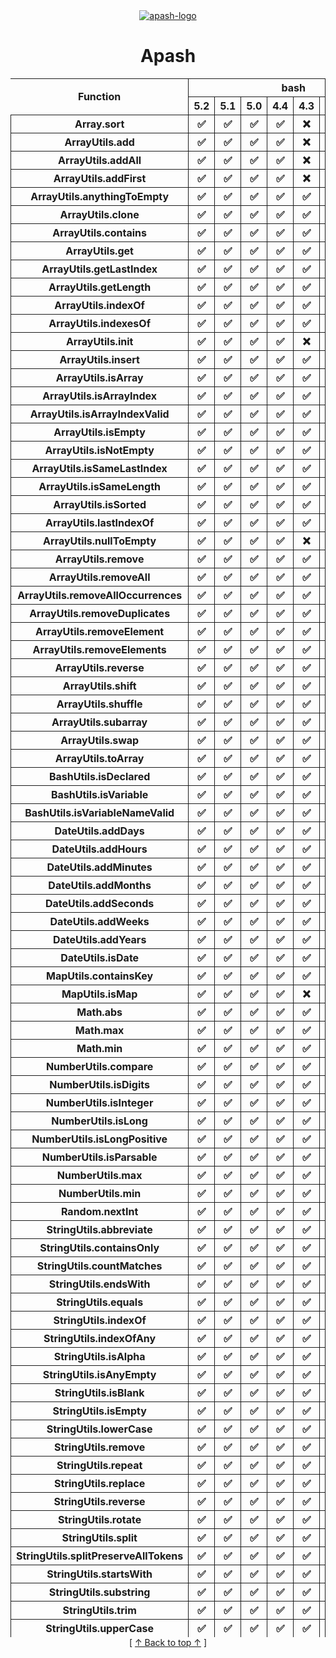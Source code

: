 <style>
  table {
    border-collapse: separate;
    border-spacing: 0;
    border-right: thin solid;
    margin: auto;
  }

  thead {
    position: -webkit-sticky; /* for Safari */
    position: sticky;
    top: 0;
  } 

  td {
    border-left: thin dashed;
  }

  th {
    border-right: thin solid;
  }

  thead th {
    text-align: center;
  }
  
  .start {
    border-left: thin solid;
  }

  /* Dark Mode */
  @media (prefers-color-scheme: dark) {
  thead tr th {
    background-color: black;
    color: white;
    z-index: 1;
    border: thin solid white;
  }

  /* Light Mode */
  @media (prefers-color-scheme: light) {
  thead tr th {
    background-color: #edededff;
    color: black;
  }
</style>

<div align='center' id='apash-top'>
  <a href='https://github.com/hastec-fr/apash'>
    <img alt='apash-logo' src='../../../../assets/apash-logo.svg'/>
  </a>

  # Apash
</div>

<table>
  <thead>
    <tr>
      <th rowspan="2">Function</th>
      <th colspan='8'>bash</th>
    </tr>
    <tr>
      <th>5.2</th><th>5.1</th><th>5.0</th><th>4.4</th><th>4.3</th><th>4.2</th><th>4.1</th><th>4.0</th>
    </tr>
  </thead>
  <tbody>
      <tr><th class='start'>Array.sort</th><th>✅</th><th>✅</th><th>✅</th><th>✅</th><th>❌</th><th>❌</th><th>❌</th><th>❌</th></tr><tr><th class='start'>ArrayUtils.add</th><th>✅</th><th>✅</th><th>✅</th><th>✅</th><th>❌</th><th>❌</th><th>❌</th><th>❌</th></tr><tr><th class='start'>ArrayUtils.addAll</th><th>✅</th><th>✅</th><th>✅</th><th>✅</th><th>❌</th><th>❌</th><th>❌</th><th>❌</th></tr><tr><th class='start'>ArrayUtils.addFirst</th><th>✅</th><th>✅</th><th>✅</th><th>✅</th><th>❌</th><th>❌</th><th>❌</th><th>❌</th></tr><tr><th class='start'>ArrayUtils.anythingToEmpty</th><th>✅</th><th>✅</th><th>✅</th><th>✅</th><th>✅</th><th>❌</th><th>❌</th><th>❌</th></tr><tr><th class='start'>ArrayUtils.clone</th><th>✅</th><th>✅</th><th>✅</th><th>✅</th><th>✅</th><th>❌</th><th>❌</th><th>❌</th></tr><tr><th class='start'>ArrayUtils.contains</th><th>✅</th><th>✅</th><th>✅</th><th>✅</th><th>✅</th><th>❌</th><th>❌</th><th>❌</th></tr><tr><th class='start'>ArrayUtils.get</th><th>✅</th><th>✅</th><th>✅</th><th>✅</th><th>✅</th><th>❌</th><th>❌</th><th>❌</th></tr><tr><th class='start'>ArrayUtils.getLastIndex</th><th>✅</th><th>✅</th><th>✅</th><th>✅</th><th>✅</th><th>❌</th><th>❌</th><th>❌</th></tr><tr><th class='start'>ArrayUtils.getLength</th><th>✅</th><th>✅</th><th>✅</th><th>✅</th><th>✅</th><th>❌</th><th>❌</th><th>❌</th></tr><tr><th class='start'>ArrayUtils.indexOf</th><th>✅</th><th>✅</th><th>✅</th><th>✅</th><th>✅</th><th>❌</th><th>❌</th><th>❌</th></tr><tr><th class='start'>ArrayUtils.indexesOf</th><th>✅</th><th>✅</th><th>✅</th><th>✅</th><th>✅</th><th>❌</th><th>❌</th><th>❌</th></tr><tr><th class='start'>ArrayUtils.init</th><th>✅</th><th>✅</th><th>✅</th><th>✅</th><th>❌</th><th>❌</th><th>❌</th><th>❌</th></tr><tr><th class='start'>ArrayUtils.insert</th><th>✅</th><th>✅</th><th>✅</th><th>✅</th><th>✅</th><th>❌</th><th>❌</th><th>❌</th></tr><tr><th class='start'>ArrayUtils.isArray</th><th>✅</th><th>✅</th><th>✅</th><th>✅</th><th>✅</th><th>✅</th><th>✅</th><th>✅</th></tr><tr><th class='start'>ArrayUtils.isArrayIndex</th><th>✅</th><th>✅</th><th>✅</th><th>✅</th><th>✅</th><th>✅</th><th>✅</th><th>✅</th></tr><tr><th class='start'>ArrayUtils.isArrayIndexValid</th><th>✅</th><th>✅</th><th>✅</th><th>✅</th><th>✅</th><th>❌</th><th>❌</th><th>❌</th></tr><tr><th class='start'>ArrayUtils.isEmpty</th><th>✅</th><th>✅</th><th>✅</th><th>✅</th><th>✅</th><th>❌</th><th>❌</th><th>❌</th></tr><tr><th class='start'>ArrayUtils.isNotEmpty</th><th>✅</th><th>✅</th><th>✅</th><th>✅</th><th>✅</th><th>❌</th><th>❌</th><th>❌</th></tr><tr><th class='start'>ArrayUtils.isSameLastIndex</th><th>✅</th><th>✅</th><th>✅</th><th>✅</th><th>✅</th><th>❌</th><th>❌</th><th>❌</th></tr><tr><th class='start'>ArrayUtils.isSameLength</th><th>✅</th><th>✅</th><th>✅</th><th>✅</th><th>✅</th><th>❌</th><th>❌</th><th>❌</th></tr><tr><th class='start'>ArrayUtils.isSorted</th><th>✅</th><th>✅</th><th>✅</th><th>✅</th><th>✅</th><th>❌</th><th>❌</th><th>❌</th></tr><tr><th class='start'>ArrayUtils.lastIndexOf</th><th>✅</th><th>✅</th><th>✅</th><th>✅</th><th>✅</th><th>❌</th><th>❌</th><th>❌</th></tr><tr><th class='start'>ArrayUtils.nullToEmpty</th><th>✅</th><th>✅</th><th>✅</th><th>✅</th><th>❌</th><th>❌</th><th>❌</th><th>❌</th></tr><tr><th class='start'>ArrayUtils.remove</th><th>✅</th><th>✅</th><th>✅</th><th>✅</th><th>✅</th><th>❌</th><th>❌</th><th>❌</th></tr><tr><th class='start'>ArrayUtils.removeAll</th><th>✅</th><th>✅</th><th>✅</th><th>✅</th><th>✅</th><th>❌</th><th>❌</th><th>❌</th></tr><tr><th class='start'>ArrayUtils.removeAllOccurrences</th><th>✅</th><th>✅</th><th>✅</th><th>✅</th><th>✅</th><th>❌</th><th>❌</th><th>❌</th></tr><tr><th class='start'>ArrayUtils.removeDuplicates</th><th>✅</th><th>✅</th><th>✅</th><th>✅</th><th>✅</th><th>✅</th><th>✅</th><th>✅</th></tr><tr><th class='start'>ArrayUtils.removeElement</th><th>✅</th><th>✅</th><th>✅</th><th>✅</th><th>✅</th><th>❌</th><th>❌</th><th>❌</th></tr><tr><th class='start'>ArrayUtils.removeElements</th><th>✅</th><th>✅</th><th>✅</th><th>✅</th><th>✅</th><th>❌</th><th>❌</th><th>❌</th></tr><tr><th class='start'>ArrayUtils.reverse</th><th>✅</th><th>✅</th><th>✅</th><th>✅</th><th>✅</th><th>❌</th><th>❌</th><th>❌</th></tr><tr><th class='start'>ArrayUtils.shift</th><th>✅</th><th>✅</th><th>✅</th><th>✅</th><th>✅</th><th>❌</th><th>❌</th><th>❌</th></tr><tr><th class='start'>ArrayUtils.shuffle</th><th>✅</th><th>✅</th><th>✅</th><th>✅</th><th>✅</th><th>❌</th><th>❌</th><th>❌</th></tr><tr><th class='start'>ArrayUtils.subarray</th><th>✅</th><th>✅</th><th>✅</th><th>✅</th><th>✅</th><th>❌</th><th>❌</th><th>❌</th></tr><tr><th class='start'>ArrayUtils.swap</th><th>✅</th><th>✅</th><th>✅</th><th>✅</th><th>✅</th><th>❌</th><th>❌</th><th>❌</th></tr><tr><th class='start'>ArrayUtils.toArray</th><th>✅</th><th>✅</th><th>✅</th><th>✅</th><th>✅</th><th>❌</th><th>❌</th><th>❌</th></tr><tr><th class='start'>BashUtils.isDeclared</th><th>✅</th><th>✅</th><th>✅</th><th>✅</th><th>✅</th><th>✅</th><th>✅</th><th>✅</th></tr><tr><th class='start'>BashUtils.isVariable</th><th>✅</th><th>✅</th><th>✅</th><th>✅</th><th>✅</th><th>✅</th><th>✅</th><th>✅</th></tr><tr><th class='start'>BashUtils.isVariableNameValid</th><th>✅</th><th>✅</th><th>✅</th><th>✅</th><th>✅</th><th>✅</th><th>✅</th><th>✅</th></tr><tr><th class='start'>DateUtils.addDays</th><th>✅</th><th>✅</th><th>✅</th><th>✅</th><th>✅</th><th>❌</th><th>❌</th><th>❌</th></tr><tr><th class='start'>DateUtils.addHours</th><th>✅</th><th>✅</th><th>✅</th><th>✅</th><th>✅</th><th>❌</th><th>❌</th><th>❌</th></tr><tr><th class='start'>DateUtils.addMinutes</th><th>✅</th><th>✅</th><th>✅</th><th>✅</th><th>✅</th><th>❌</th><th>❌</th><th>❌</th></tr><tr><th class='start'>DateUtils.addMonths</th><th>✅</th><th>✅</th><th>✅</th><th>✅</th><th>✅</th><th>❌</th><th>❌</th><th>❌</th></tr><tr><th class='start'>DateUtils.addSeconds</th><th>✅</th><th>✅</th><th>✅</th><th>✅</th><th>✅</th><th>❌</th><th>❌</th><th>❌</th></tr><tr><th class='start'>DateUtils.addWeeks</th><th>✅</th><th>✅</th><th>✅</th><th>✅</th><th>✅</th><th>❌</th><th>❌</th><th>❌</th></tr><tr><th class='start'>DateUtils.addYears</th><th>✅</th><th>✅</th><th>✅</th><th>✅</th><th>✅</th><th>❌</th><th>❌</th><th>❌</th></tr><tr><th class='start'>DateUtils.isDate</th><th>✅</th><th>✅</th><th>✅</th><th>✅</th><th>✅</th><th>✅</th><th>✅</th><th>✅</th></tr><tr><th class='start'>MapUtils.containsKey</th><th>✅</th><th>✅</th><th>✅</th><th>✅</th><th>✅</th><th>❌</th><th>❌</th><th>❌</th></tr><tr><th class='start'>MapUtils.isMap</th><th>✅</th><th>✅</th><th>✅</th><th>✅</th><th>❌</th><th>✅</th><th>✅</th><th>✅</th></tr><tr><th class='start'>Math.abs</th><th>✅</th><th>✅</th><th>✅</th><th>✅</th><th>✅</th><th>✅</th><th>✅</th><th>✅</th></tr><tr><th class='start'>Math.max</th><th>✅</th><th>✅</th><th>✅</th><th>✅</th><th>✅</th><th>✅</th><th>✅</th><th>✅</th></tr><tr><th class='start'>Math.min</th><th>✅</th><th>✅</th><th>✅</th><th>✅</th><th>✅</th><th>✅</th><th>✅</th><th>✅</th></tr><tr><th class='start'>NumberUtils.compare</th><th>✅</th><th>✅</th><th>✅</th><th>✅</th><th>✅</th><th>✅</th><th>✅</th><th>✅</th></tr><tr><th class='start'>NumberUtils.isDigits</th><th>✅</th><th>✅</th><th>✅</th><th>✅</th><th>✅</th><th>✅</th><th>✅</th><th>✅</th></tr><tr><th class='start'>NumberUtils.isInteger</th><th>✅</th><th>✅</th><th>✅</th><th>✅</th><th>✅</th><th>✅</th><th>✅</th><th>✅</th></tr><tr><th class='start'>NumberUtils.isLong</th><th>✅</th><th>✅</th><th>✅</th><th>✅</th><th>✅</th><th>✅</th><th>✅</th><th>✅</th></tr><tr><th class='start'>NumberUtils.isLongPositive</th><th>✅</th><th>✅</th><th>✅</th><th>✅</th><th>✅</th><th>✅</th><th>✅</th><th>✅</th></tr><tr><th class='start'>NumberUtils.isParsable</th><th>✅</th><th>✅</th><th>✅</th><th>✅</th><th>✅</th><th>✅</th><th>✅</th><th>✅</th></tr><tr><th class='start'>NumberUtils.max</th><th>✅</th><th>✅</th><th>✅</th><th>✅</th><th>✅</th><th>✅</th><th>✅</th><th>✅</th></tr><tr><th class='start'>NumberUtils.min</th><th>✅</th><th>✅</th><th>✅</th><th>✅</th><th>✅</th><th>✅</th><th>✅</th><th>✅</th></tr><tr><th class='start'>Random.nextInt</th><th>✅</th><th>✅</th><th>✅</th><th>✅</th><th>✅</th><th>✅</th><th>✅</th><th>✅</th></tr><tr><th class='start'>StringUtils.abbreviate</th><th>✅</th><th>✅</th><th>✅</th><th>✅</th><th>✅</th><th>✅</th><th>✅</th><th>✅</th></tr><tr><th class='start'>StringUtils.containsOnly</th><th>✅</th><th>✅</th><th>✅</th><th>✅</th><th>✅</th><th>✅</th><th>✅</th><th>✅</th></tr><tr><th class='start'>StringUtils.countMatches</th><th>✅</th><th>✅</th><th>✅</th><th>✅</th><th>✅</th><th>✅</th><th>✅</th><th>✅</th></tr><tr><th class='start'>StringUtils.endsWith</th><th>✅</th><th>✅</th><th>✅</th><th>✅</th><th>✅</th><th>✅</th><th>✅</th><th>✅</th></tr><tr><th class='start'>StringUtils.equals</th><th>✅</th><th>✅</th><th>✅</th><th>✅</th><th>✅</th><th>✅</th><th>✅</th><th>✅</th></tr><tr><th class='start'>StringUtils.indexOf</th><th>✅</th><th>✅</th><th>✅</th><th>✅</th><th>✅</th><th>✅</th><th>✅</th><th>✅</th></tr><tr><th class='start'>StringUtils.indexOfAny</th><th>✅</th><th>✅</th><th>✅</th><th>✅</th><th>✅</th><th>❌</th><th>❌</th><th>❌</th></tr><tr><th class='start'>StringUtils.isAlpha</th><th>✅</th><th>✅</th><th>✅</th><th>✅</th><th>✅</th><th>✅</th><th>✅</th><th>✅</th></tr><tr><th class='start'>StringUtils.isAnyEmpty</th><th>✅</th><th>✅</th><th>✅</th><th>✅</th><th>✅</th><th>✅</th><th>✅</th><th>✅</th></tr><tr><th class='start'>StringUtils.isBlank</th><th>✅</th><th>✅</th><th>✅</th><th>✅</th><th>✅</th><th>✅</th><th>✅</th><th>✅</th></tr><tr><th class='start'>StringUtils.isEmpty</th><th>✅</th><th>✅</th><th>✅</th><th>✅</th><th>✅</th><th>✅</th><th>✅</th><th>✅</th></tr><tr><th class='start'>StringUtils.lowerCase</th><th>✅</th><th>✅</th><th>✅</th><th>✅</th><th>✅</th><th>❌</th><th>❌</th><th>❌</th></tr><tr><th class='start'>StringUtils.remove</th><th>✅</th><th>✅</th><th>✅</th><th>✅</th><th>✅</th><th>✅</th><th>✅</th><th>✅</th></tr><tr><th class='start'>StringUtils.repeat</th><th>✅</th><th>✅</th><th>✅</th><th>✅</th><th>✅</th><th>✅</th><th>✅</th><th>✅</th></tr><tr><th class='start'>StringUtils.replace</th><th>✅</th><th>✅</th><th>✅</th><th>✅</th><th>✅</th><th>❌</th><th>❌</th><th>❌</th></tr><tr><th class='start'>StringUtils.reverse</th><th>✅</th><th>✅</th><th>✅</th><th>✅</th><th>✅</th><th>✅</th><th>✅</th><th>✅</th></tr><tr><th class='start'>StringUtils.rotate</th><th>✅</th><th>✅</th><th>✅</th><th>✅</th><th>✅</th><th>✅</th><th>✅</th><th>✅</th></tr><tr><th class='start'>StringUtils.split</th><th>✅</th><th>✅</th><th>✅</th><th>✅</th><th>✅</th><th>❌</th><th>❌</th><th>❌</th></tr><tr><th class='start'>StringUtils.splitPreserveAllTokens</th><th>✅</th><th>✅</th><th>✅</th><th>✅</th><th>✅</th><th>❌</th><th>❌</th><th>❌</th></tr><tr><th class='start'>StringUtils.startsWith</th><th>✅</th><th>✅</th><th>✅</th><th>✅</th><th>✅</th><th>✅</th><th>✅</th><th>✅</th></tr><tr><th class='start'>StringUtils.substring</th><th>✅</th><th>✅</th><th>✅</th><th>✅</th><th>✅</th><th>✅</th><th>✅</th><th>✅</th></tr><tr><th class='start'>StringUtils.trim</th><th>✅</th><th>✅</th><th>✅</th><th>✅</th><th>✅</th><th>✅</th><th>✅</th><th>✅</th></tr><tr><th class='start'>StringUtils.upperCase</th><th>✅</th><th>✅</th><th>✅</th><th>✅</th><th>✅</th><th>❌</th><th>❌</th><th>❌</th></tr>
  </tbody>
</table>

<div align='center'>[ <a href='#apash-top'>↑ Back to top ↑</a> ]</div>
